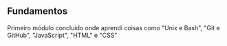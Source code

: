 ## Fundamentos

Primeiro módulo concluido onde aprendi coisas como "Unix e Bash", "Git e GitHub", "JavaScript", "HTML" e "CSS"
